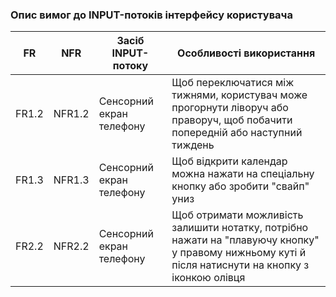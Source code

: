 ### Опис вимог до INPUT-потоків інтерфейсу користувача

| FR | NFR | Засіб INPUT-потоку | Особливості використання |
| -- | --- | ------------------ | ------------------------ |
| FR1.2 | NFR1.2 | Сенсорний екран телефону | Щоб переключатися між тижнями, користувач може прогорнути ліворуч або праворуч, щоб побачити попередній або наступний тиждень|
| FR1.3 | NFR1.3 | Сенсорний екран телефону | Щоб відкрити календар можна нажати на спеціальну кнопку або зробити "свайп" униз |
| FR2.2 | NFR2.2 | Сенсорний екран телефону | Щоб отримати можливість залишити нотатку, потрібно нажати на "плавуючу кнопку" у правому нижньому куті й після натиснути на кнопку з іконкою олівця |
